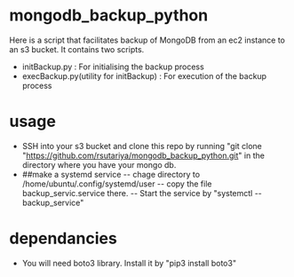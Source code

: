 # mongodb_backup_python

Here is a script that facilitates backup of MongoDB from an ec2 instance to an s3 bucket. It contains two scripts.

  - initBackup.py : For initialising the backup process
  - execBackup.py(utility for initBackup) : For execution of the backup process 


# usage
  - SSH into your s3 bucket and clone this repo by running "git clone "https://github.com/rsutariya/mongodb_backup_python.git" in the directory where you have your mongo db.
  - ##make a systemd service
  -- chage directory to /home/ubuntu/.config/systemd/user
  -- copy the file backup_servic.service there.
  -- Start the service by "systemctl --backup_service"

# dependancies 
- You will need boto3 library. Install it by "pip3 install boto3"

